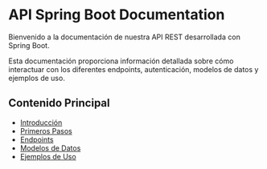 # API Spring Boot Documentation 
 
Bienvenido a la documentación de nuestra API REST desarrollada con Spring Boot. 
 
Esta documentación proporciona información detallada sobre cómo interactuar con los diferentes endpoints, 
autenticación, modelos de datos y ejemplos de uso. 
 
## Contenido Principal 
 
* [Introducción](introduccion.md) 
* [Primeros Pasos](primeros-pasos.md) 
* [Endpoints](endpoints.md) 
* [Modelos de Datos](modelos-datos.md) 
* [Ejemplos de Uso](ejemplos-uso.md) 
